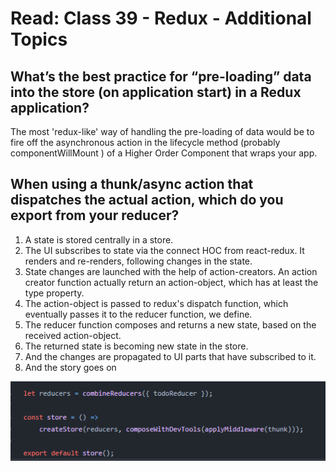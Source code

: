 # Read: Class 39 - Redux - Additional Topics

## What’s the best practice for “pre-loading” data into the store (on application start) in a Redux application?

 The most 'redux-like' way of handling the pre-loading of data would be to fire off the asynchronous action in the lifecycle method (probably componentWillMount ) of a Higher Order Component that wraps your app.

## When using a thunk/async action that dispatches the actual action, which do you export from your reducer?

1. A state is stored centrally in a store.
2. The UI subscribes to state via the connect HOC from react-redux. It renders and re-renders, following changes in the state.
3. State changes are launched with the help of action-creators. An action creator function actually return an action-object, which has at least the type property.
4. The action-object is passed to redux's dispatch function, which eventually passes it to the reducer function, we define.
5. The reducer function composes and returns a new state, based on the received action-object.
6. The returned state is becoming new state in the store.
7. And the changes are propagated to UI parts that have subscribed to it.
8. And the story goes on

![img](imgs/read39.png)
